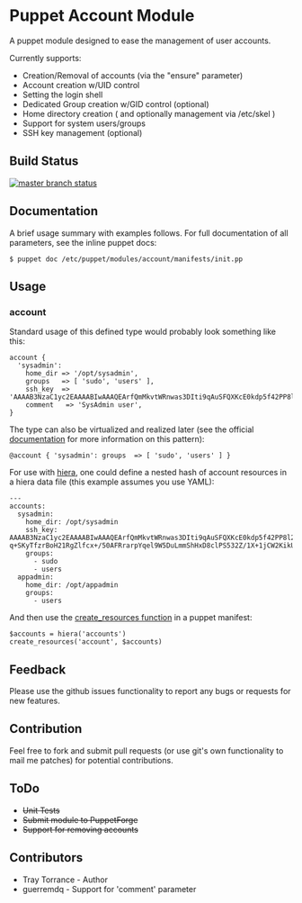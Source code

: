 # Puppet Account Module

A puppet module designed to ease the management of user accounts.

Currently supports:

  * Creation/Removal of accounts (via the "ensure" parameter)
  * Account creation w/UID control
  * Setting the login shell
  * Dedicated Group creation w/GID control (optional)
  * Home directory creation ( and optionally management via /etc/skel )
  * Support for system users/groups
  * SSH key management (optional)

## Build Status

[![master branch status](https://secure.travis-ci.org/torrancew/puppet-account.png?branch=master)](http://travis-ci.org/torrancew/puppet-account)

## Documentation

A brief usage summary with examples follows.
For full documentation of all parameters, see the inline puppet docs:

    $ puppet doc /etc/puppet/modules/account/manifests/init.pp

## Usage

### account

Standard usage of this defined type would probably look something like this:

    account { 
      'sysadmin':
        home_dir => '/opt/sysadmin',
        groups   => [ 'sudo', 'users' ],
        ssh_key  => 'AAAAB3NzaC1yc2EAAAABIwAAAQEArfQmMkvtWRnwas3DIti9qAuSFQXKcE0kdp5f42PP8l2kTytJPPWp5T/q8PXDQ2d2X5KplMCMDiUQkchqhmDp840jsqBQ9iZPejAjv3w2kITgScFNymAcErtzX52iw4lnUyjZzomCW8G3YthQMaRm2NkI4wcVcjzq+SKyTfzrBoH21RgZlfcx+/50AFRrarpYqel9W5DuLmmShHxD8clPS532Z/1X+1jCW2KikUhdo98lxYTIgFno05lwFOS9Ry89UyBarn1Ecp1zXpIBE7dMQif3UyLUTU9zCVIoZiJj4iO5lemSSV0v8GL97qclBUVJpaCpc4ebR7bhi0nQ28RcxQ==',
        comment   => 'SysAdmin user',
    }

The type can also be virtualized and realized later (see the official [documentation](http://docs.puppetlabs.com/guides/virtual_resources.html) for more information on this pattern):

    @account { 'sysadmin': groups  => [ 'sudo', 'users' ] }

For use with [hiera](http://docs.puppetlabs.com/#hierahiera1), one could define a nested hash of account resources in a hiera data file (this example assumes you use YAML):

    ---
    accounts:
      sysadmin:
        home_dir: /opt/sysadmin
        ssh_key: AAAAB3NzaC1yc2EAAAABIwAAAQEArfQmMkvtWRnwas3DIti9qAuSFQXKcE0kdp5f42PP8l2kTytJPPWp5T/q8PXDQ2d2X5KplMCMDiUQkchqhmDp840jsqBQ9iZPejAjv3w2kITgScFNymAcErtzX52iw4lnUyjZzomCW8G3YthQMaRm2NkI4wcVcjz    q+SKyTfzrBoH21RgZlfcx+/50AFRrarpYqel9W5DuLmmShHxD8clPS532Z/1X+1jCW2KikUhdo98lxYTIgFno05lwFOS9Ry89UyBarn1Ecp1zXpIBE7dMQif3UyLUTU9zCVIoZiJj4iO5lemSSV0v8GL97qclBUVJpaCpc4ebR7bhi0nQ28RcxQ==
        groups:
          - sudo
          - users
      appadmin:
        home_dir: /opt/appadmin
        groups:
          - users

And then use the [create_resources function](http://docs.puppetlabs.com/references/latest/function.html#createresources) in a puppet manifest:

    $accounts = hiera('accounts')
    create_resources('account', $accounts)

## Feedback

Please use the github issues functionality to report any bugs or requests for new features.

## Contribution

Feel free to fork and submit pull requests (or use git's own functionality to mail me patches) for potential contributions.

## ToDo

  - <del>Unit Tests</del>
  - <del>Submit module to PuppetForge</del>
  - <del>Support for removing accounts</del>

## Contributors
  * Tray Torrance - Author
  * guerremdq     - Support for 'comment' parameter

